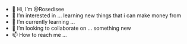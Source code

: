 - 👋 Hi, I’m @Rosedisee
- 👀 I’m interested in ... learning new things that i can make money from 
- 🌱 I’m currently learning ... 
- 💞️ I’m looking to collaborate on ... something new 
- 📫 How to reach me ...

<!---
Rosedisee/Rosedisee is a ✨ special ✨ repository because its `README.md` (this file) appears on your GitHub profile.
You can click the Preview link to take a look at your changes.
--->

